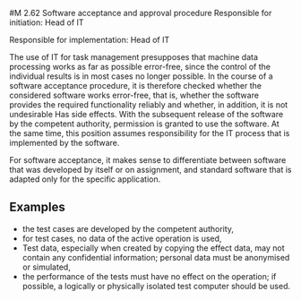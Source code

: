 #M 2.62 Software acceptance and approval procedure
Responsible for initiation: Head of IT

Responsible for implementation: Head of IT

The use of IT for task management presupposes that machine data processing works as far as possible error-free, since the control of the individual results is in most cases no longer possible. In the course of a software acceptance procedure, it is therefore checked whether the considered software works error-free, that is, whether the software provides the required functionality reliably and whether, in addition, it is not undesirable Has side effects. With the subsequent release of the software by the competent authority, permission is granted to use the software. At the same time, this position assumes responsibility for the IT process that is implemented by the software.

For software acceptance, it makes sense to differentiate between software that was developed by itself or on assignment, and standard software that is adapted only for the specific application.



## Examples 
* the test cases are developed by the competent authority,
* for test cases, no data of the active operation is used,
* Test data, especially when created by copying the effect data, may not contain any confidential information; personal data must be anonymised or simulated,
* the performance of the tests must have no effect on the operation; if possible, a logically or physically isolated test computer should be used.





